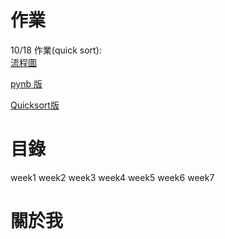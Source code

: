 # 作業
10/18 作業(quick sort):  
[流程圖](https://github.com/Trista1122/note/blob/master/week04/%E6%B5%81%E7%A8%8B%E5%9C%96.jpg)  

[pynb 版](https://github.com/Trista1122/note/blob/master/week04/HW.1%20quick%20sort.ipynb)

[Quicksort版](https://github.com/Trista1122/note/blob/master/week04/HW01.md)

# 目錄
week1
week2
week3
week4
week5
week6
week7
# 關於我
